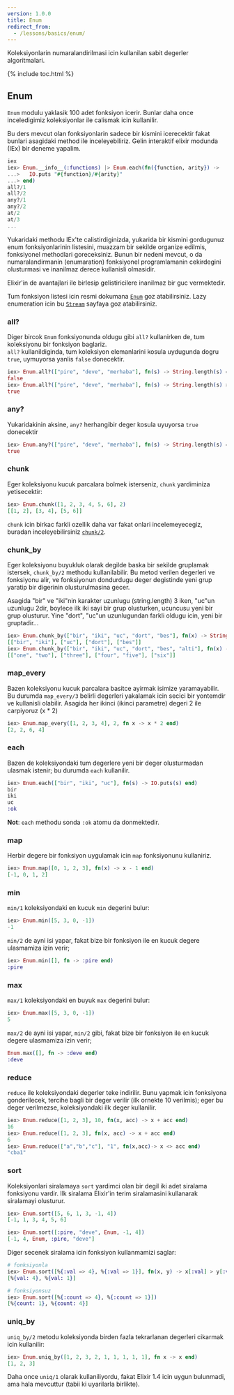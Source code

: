 ```yaml
---
version: 1.0.0
title: Enum
redirect_from:
  - /lessons/basics/enum/
---
```


Koleksiyonlarin numaralandirilmasi icin kullanilan sabit degerler algoritmalari.

{% include toc.html %}

## Enum

`Enum` modulu yaklasik 100 adet fonksiyon icerir. Bunlar daha once inceledigimiz koleksiyonlar ile calismak icin kullanilir.

Bu ders mevcut olan fonksiyonlarin sadece bir kismini icerecektir fakat bunlari asagidaki method ile inceleyebiliriz.
Gelin interaktif elixir modunda (IEx) bir deneme yapalim.


```elixir
iex
iex> Enum.__info__(:functions) |> Enum.each(fn({function, arity}) ->
...>   IO.puts "#{function}/#{arity}"
...> end)
all?/1
all?/2
any?/1
any?/2
at/2
at/3
...
```

Yukaridaki methodu IEx'te calistirdiginizda, yukarida bir kismini gordugunuz enum fonksiyonlarinin listesini,
muazzam bir sekilde organize edilmis, fonksiyonel methodlari goreceksiniz. Bunun bir nedeni mevcut, o da numaralandirmanin (enumaration)
fonksiyonel programlamanin cekirdegini olusturmasi ve inanilmaz derece kullanisli olmasidir.

Elixir'in de avantajlari ile birlesip gelistiricilere inanilmaz bir guc vermektedir.

Tum fonksiyon listesi icin resmi dokumana [`Enum`](http://elixir-lang.org/docs/stable/elixir/Enum.html) goz atabilirsiniz.
Lazy enumeration icin bu [`Stream`](http://elixir-lang.org/docs/stable/elixir/Stream.html) sayfaya goz atabilirsiniz.


### all?

Diger bircok `Enum` fonksiyonunda oldugu gibi `all?` kullanirken de, tum koleksiyonu bir fonksiyon baglariz.  
`all?` kullanildiginda, tum koleksiyon elemanlarini kosula uydugunda dogru `true`, uymuyorsa yanlis `false` donecektir.


```elixir
iex> Enum.all?(["pire", "deve", "merhaba"], fn(s) -> String.length(s) == 3 end)
false
iex> Enum.all?(["pire", "deve", "merhaba"], fn(s) -> String.length(s) > 1 end)
true
```

### any?

Yukaridakinin aksine, `any?` herhangibir deger kosula uyuyorsa `true` donecektir

```elixir
iex> Enum.any?(["pire", "deve", "merhaba"], fn(s) -> String.length(s) == 7 end)
true
```

### chunk

Eger koleksiyonu kucuk parcalara bolmek isterseniz, `chunk` yardiminiza yetisecektir:

```elixir
iex> Enum.chunk([1, 2, 3, 4, 5, 6], 2)
[[1, 2], [3, 4], [5, 6]]
```

`chunk` icin birkac farkli ozellik daha var fakat onlari incelemeyecegiz, buradan inceleyebilirsiniz [`chunk/2`](http://elixir-lang.org/docs/stable/elixir/Enum.html#chunk/2).

### chunk_by

Eger koleksiyonu buyukluk olarak degilde baska bir sekilde gruplamak istersek, `chunk_by/2` methodu kullanilabilir.
Bu metod verilen degerleri ve fonksiyonu alir, ve fonksiyonun dondurdugu deger degistinde yeni grup yaratip bir digerinin olusturulmasina gecer.

Asagida "bir" ve "iki"nin karakter uzunlugu (string.length) 3 iken, "uc"un uzunlugu 2dir, boylece ilk iki sayi bir grup olusturken, ucuncusu yeni bir grup olusturur.
Yine "dort", "uc"un uzunlugundan farkli oldugu icin, yeni bir gruptadir...

```elixir
iex> Enum.chunk_by(["bir", "iki", "uc", "dort", "bes"], fn(x) -> String.length(x) end)
[["bir", "iki"], ["uc"], ["dort"], ["bes"]]
iex> Enum.chunk_by(["bir", "iki", "uc", "dort", "bes", "alti"], fn(x) -> String.length(x) end)
[["one", "two"], ["three"], ["four", "five"], ["six"]]
```

### map_every

Bazen koleksiyonu kucuk parcalara basitce ayirmak isimize yaramayabilir. Bu durumda `map_every/3` belirli degerleri yakalamak icin
secici bir yontemdir ve kullanisli olabilir. Asagida her ikinci (ikinci parametre) degeri 2 ile carpiyoruz (x * 2)

```elixir
iex> Enum.map_every([1, 2, 3, 4], 2, fn x -> x * 2 end)
[2, 2, 6, 4]
```

### each

Bazen de koleksiyondaki tum degerlere yeni bir deger olusturmadan ulasmak istenir; bu durumda `each` kullanilir.


```elixir
iex> Enum.each(["bir", "iki", "uc"], fn(s) -> IO.puts(s) end)
bir
iki
uc
:ok
```

__Not__: `each` methodu sonda `:ok` atomu da donmektedir.

### map

Herbir degere bir fonksiyon uygulamak icin `map` fonksiyonunu kullaniriz.

```elixir
iex> Enum.map([0, 1, 2, 3], fn(x) -> x - 1 end)
[-1, 0, 1, 2]
```

### min

`min/1` koleksiyondaki en kucuk `min` degerini bulur:

```elixir
iex> Enum.min([5, 3, 0, -1])
-1
```

`min/2` de ayni isi yapar, fakat bize bir fonksiyon ile en kucuk degere ulasmamiza izin verir;

```elixir
iex> Enum.min([], fn -> :pire end)
:pire
```

### max

`max/1` koleksiyondaki en buyuk `max` degerini bulur:

```elixir
iex> Enum.max([5, 3, 0, -1])
5
```

`max/2` de ayni isi yapar, `min/2` gibi, fakat bize bir fonksiyon ile en kucuk degere ulasmamiza izin verir;

```elixir
Enum.max([], fn -> :deve end)
:deve
```

### reduce

`reduce` ile koleksiyondaki degerler teke indirilir. Bunu yapmak icin fonksiyona gonderilecek, tercihe bagli bir deger verilir (ilk ornekte 10 verilmis);
eger bu deger verilmezse, koleksiyondaki ilk deger kullanilir.


```elixir
iex> Enum.reduce([1, 2, 3], 10, fn(x, acc) -> x + acc end)
16
iex> Enum.reduce([1, 2, 3], fn(x, acc) -> x + acc end)
6
iex> Enum.reduce(["a","b","c"], "1", fn(x,acc)-> x <> acc end)
"cba1"
```

### sort

Koleksiyonlari siralamaya `sort` yardimci olan bir degil iki adet siralama fonksiyonu vardir.
Ilk siralama Elixir'in terim siralamasini kullanarak siralamayi olusturur.

```elixir
iex> Enum.sort([5, 6, 1, 3, -1, 4])
[-1, 1, 3, 4, 5, 6]

iex> Enum.sort([:pire, "deve", Enum, -1, 4])
[-1, 4, Enum, :pire, "deve"]
```

Diger secenek siralama icin fonksiyon kullanmamizi saglar:

```elixir
# fonksiyonla
iex> Enum.sort([%{:val => 4}, %{:val => 1}], fn(x, y) -> x[:val] > y[:val] end)
[%{val: 4}, %{val: 1}]

# fonksiyonsuz
iex> Enum.sort([%{:count => 4}, %{:count => 1}])
[%{count: 1}, %{count: 4}]
```

### uniq_by

`uniq_by/2` metodu koleksiyonda birden fazla tekrarlanan degerleri cikarmak icin kullanilir:

```elixir
iex> Enum.uniq_by([1, 2, 3, 2, 1, 1, 1, 1, 1], fn x -> x end)
[1, 2, 3]
```

Daha once `uniq/1` olarak kullaniliyordu, fakat Elixir 1.4 icin uygun bulunmadi, ama hala mevcuttur (tabii ki uyarilarla birlikte).
